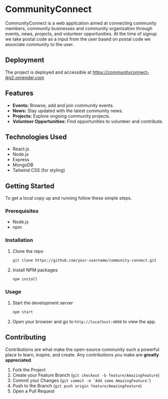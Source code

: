 # CommunityConnect

CommunityConnect is a web application aimed at connecting community members, community businesses and community organization through events, news, projects, and volunteer opportunities. At the time of signup we take postal code as a input from the user based on postal code we associate community to the user.

## Deployment

The project is deployed and accessible at https://communityconnect-ikg2.onrender.com

## Features

- **Events:** Browse, add and join community events.
- **News:** Stay updated with the latest community news.
- **Projects:** Explore ongoing community projects.
- **Volunteer Opportunities:** Find opportunities to volunteer and contribute.

## Technologies Used

- React.js
- Node.js
- Express
- MongoDB
- Tailwind CSS (for styling)

## Getting Started

To get a local copy up and running follow these simple steps.

### Prerequisites

- Node.js
- npm

### Installation

1. Clone the repo
   ```sh
   git clone https://github.com/your-username/community-connect.git
   ```
2. Install NPM packages
   ```sh
   npm install
   ```
   
### Usage

1. Start the development server
   ```sh
   npm start
   ```
2. Open your browser and go to `http://localhost:4000` to view the app.

## Contributing

Contributions are what make the open-source community such a powerful place to learn, inspire, and create. Any contributions you make are **greatly appreciated**.

1. Fork the Project
2. Create your Feature Branch (`git checkout -b feature/AmazingFeature`)
3. Commit your Changes (`git commit -m 'Add some AmazingFeature'`)
4. Push to the Branch (`git push origin feature/AmazingFeature`)
5. Open a Pull Request

